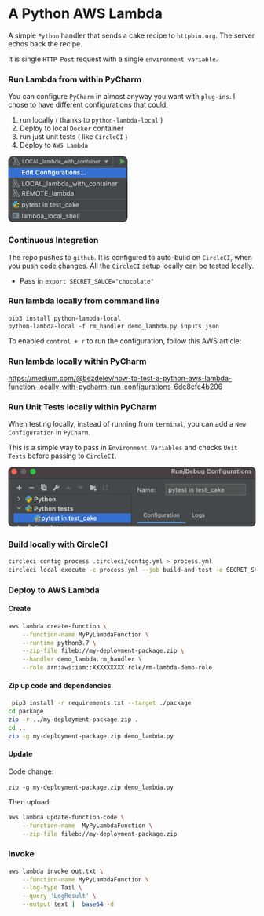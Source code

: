 # A Python AWS Lambda

A simple `Python` handler that sends a cake recipe to `httpbin.org`.  The server echos back the recipe. 

It is single `HTTP Post` request with a single `environment variable`.

### Run Lambda from within PyCharm

You can configure `PyCharm` in almost anyway you want with `plug-ins`. I chose to have different configurations that could:

1. run locally ( thanks to `python-lambda-local` )
2. Deploy to local `Docker` container
3. run just unit tests ( like `CircleCI` )
4. Deploy to `AWS Lambda`
     

![](.README_images/pycharm_config_options.png)

### Continuous Integration

The repo pushes to `github`.  It is configured to auto-build on `CircleCI`, when you push code changes.
All the `CircleCI` setup locally can be tested locally.
  

- Pass in `export SECRET_SAUCE="chocolate"`



### Run lambda locally from command line

```
pip3 install python-lambda-local
python-lambda-local -f rm_handler demo_lambda.py inputs.json
```
To enabled `control + r` to run the configuration, follow this AWS article:

### Run lambda locally within PyCharm

https://medium.com/@bezdelev/how-to-test-a-python-aws-lambda-function-locally-with-pycharm-run-configurations-6de8efc4b206

### Run Unit Tests locally within PyCharm

When testing locally, instead of running from `terminal`, you can add a `New Configuration` in `PyCharm`.

This is a simple way to pass in `Environment Variables` and checks `Unit Tests` before passing to `CircleCI`.


![](.README_images/pycharm_new_pytest_config.png)


### Build locally with CircleCI

```bash
circleci config process .circleci/config.yml > process.yml
circleci local execute -c process.yml --job build-and-test -e SECRET_SAUCE=chocolate
```


### Deploy to AWS Lambda

#### Create

```bash
aws lambda create-function \
    --function-name MyPyLambdaFunction \
    --runtime python3.7 \
    --zip-file fileb://my-deployment-package.zip \
    --handler demo_lambda.rm_handler \
    --role arn:aws:iam::XXXXXXXXX:role/rm-lambda-demo-role
```

#### Zip up code and dependencies

```bash
 pip3 install -r requirements.txt --target ./package
cd package
zip -r ../my-deployment-package.zip .
cd ..
zip -g my-deployment-package.zip demo_lambda.py
```

#### Update

Code change:

`zip -g my-deployment-package.zip demo_lambda.py`

Then upload:

```bash
aws lambda update-function-code \
    --function-name  MyPyLambdaFunction \
    --zip-file fileb://my-deployment-package.zip
```

### Invoke

```bash
aws lambda invoke out.txt \
    --function-name MyPyLambdaFunction \
    --log-type Tail \
    --query 'LogResult' \
    --output text |  base64 -d
```


